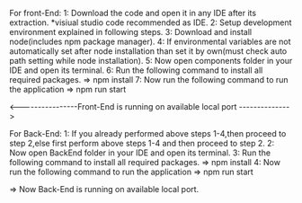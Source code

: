 For front-End:
  1: Download the code and open it in any IDE after its extraction. *visiual studio code recommended as IDE.
  2: Setup development environment explained in following steps.
  3: Download and install node(includes npm package manager).
  4: If environmental variables are not automatically set after node installation than set it by own(must check auto path setting while node installation).
  5: Now open components folder in your IDE and open its terminal.
  6: Run the following command to install all required packages.
  => npm install
  7: Now run the following command to run the application
  => npm run start

<----------------Front-End is running on available local port -------------->

For Back-End:
  1: If you already performed above steps 1-4,then proceed to step 2,else first perform above steps 1-4 and then proceed to step 2.
  2: Now open BackEnd folder in your IDE and open its terminal.
  3: Run the following command to install all required packages.
  => npm install
  4: Now run the following command to run the application
  => npm run start
  
  => Now Back-End is running on available local port.
